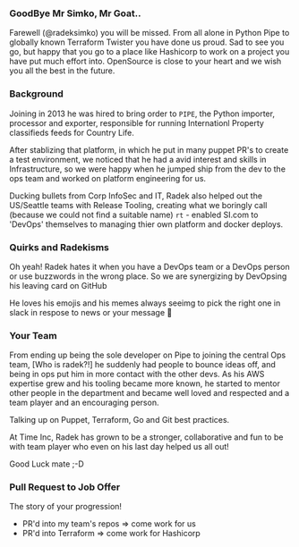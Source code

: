### GoodBye Mr Simko, Mr Goat..
Farewell (@radeksimko) you will be missed.
From all alone in Python Pipe to globally known Terraform Twister you have done us proud.
Sad to see you go, but happy that you go to a place like Hashicorp to work on a project you have put much effort into.
OpenSource is close to your heart and we wish you all the best in the future.


### Background
Joining in 2013 he was hired to bring order to `PIPE`, the Python importer, processor and exporter, responsible for running Internationl Property classifieds feeds for Country Life.

After stablizing that platform, in which he put in many puppet PR's to create a test environment, we noticed that he had a avid interest and skills in Infrastructure, so we were happy when he jumped ship from the dev to the ops team and worked on platform engineering for us. 

Ducking bullets from Corp InfoSec and IT, Radek also helped out the US/Seattle teams with Release Tooling, creating what we boringly call (because we could not find a suitable name) `rt` - enabled SI.com to 'DevOps' themselves to managing thier own platform and docker deploys.

### Quirks and Radekisms 
Oh yeah! Radek hates it when you have a DevOps team or a DevOps person or use buzzwords in the wrong place. So we are synergizing by DevOpsing his leaving card on GitHub

He loves his emojis and his memes always seeimg to pick the right one in slack in respose to news or your message :troll:  


### Your Team
From ending up being the sole developer on Pipe to joining the central Ops team, [Who is radek?!] he suddenly had people to bounce ideas off, and being in ops put him in more contact with the other devs. 
As his AWS expertise grew and his tooling became more known, he started to mentor other people in the department and became well loved and respected and a team player and an encouraging person.

Talking up on Puppet, Terraform, Go and Git best practices.

At Time Inc, Radek has grown to be a stronger, collaborative and fun to be with team player who even on his last day helped us all out! 

Good Luck mate ;-D 

### Pull Request to Job Offer
The story of your progression! 
* PR'd into my team's repos => come work for us
* PR'd into Terraform => come work for Hashicorp
